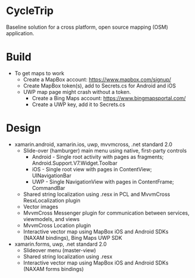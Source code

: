 # CycleTrip
Baseline solution for a cross platform, open source mapping (OSM) application.
# Build
* To get maps to work
  * Create a MapBox account: https://www.mapbox.com/signup/
  * Create MapBox token(s), add to Secrets.cs for Android and iOS
  * UWP map page might crash without a token.
    * Create a Bing Maps account: https://www.bingmapsportal.com/
    * Create a UWP key, add it to Secrets.cs
# Design
* xamarin.android, xamarin.ios, uwp, mvvmcross, .net standard 2.0
  * Slide-over (hamburger) main menu using native, first-party controls
    * Android - Single root activity with pages as fragments; Android.Support.V7.Widget.Toolbar
    * iOS - Single root view with pages in ContentView; UINavigationBar
    * UWP - Single NavigationView with pages in ContentFrame; CommandBar
  * Shared string localization using .resx in PCL and MvvmCross ResxLocalization plugin
  * Vector images
  * MvvmCross Messenger plugin for communication between services, viewmodels, and views
  * MvvmCross Location plugin
  * Interactive vector map using MapBox iOS and Android SDKs (NAXAM bindings), Bing Maps UWP SDK
* xamarin.forms, uwp, .net standard 2.0
  * Slideover menu (master-view)
  * Shared string localization using .resx
  * Interactive vector map using MapBox iOS and Android SDKs (NAXAM forms bindings)
